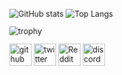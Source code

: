 ![GitHub stats](https://github-readme-stats.vercel.app/api?username=CamilaTokisaki&show_icons=true&theme=dark&hide_border=true)  ![Top Langs](https://github-readme-stats.vercel.app/api/top-langs/?username=CamilaTokisaki&theme=dark&hide_border=true)

![trophy](https://github-profile-trophy.vercel.app/?username=CamilaTokisaki&no-frame=true&no-bg=true&theme=juicyfresh)

[<img src='https://cdn.jsdelivr.net/npm/simple-icons@3.0.1/icons/github.svg' alt='github' height='40'>](https://github.com/CamilaTokisaki)  [<img src='https://cdn.jsdelivr.net/npm/simple-icons@3.0.1/icons/twitter.svg' alt='twitter' height='40'>](https://twitter.com/@CamilaTokisaki)  [<img src='https://cdn.jsdelivr.net/npm/simple-icons@3.0.1/icons/reddit.svg' alt='Reddit' height='40'>](https://www.reddit.com/user/ViolettaBovten)  [<img src='https://cdn.jsdelivr.net/npm/simple-icons@3.0.1/icons/discord.svg' alt='discord' height='40'>](https://discordapp.com/users/544309754818985993)  
